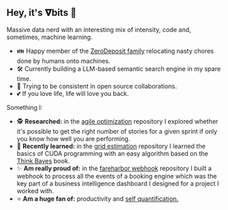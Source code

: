 ## Hey, it's 𝛁bits 👋

Massive data nerd with an interesting mix of intensity, code and, sometimes, machine learning.

- 👪 Happy member of the [ZeroDeposit family](https://github.com/ZeroDeposit) relocating nasty chores done by humans onto machines.
- 🛠️ Currently building a LLM-based semantic search engine in my spare time.
- 🐌 Trying to be consistent in open source collaborations.
- 💕 If you love life, life will love you back.

Something I:
- 🕵️ **Researched:** in the [agile optimization](https://github.com/nablabits/agile-optimization) repository I explored whether it's possible to get the right number of stories for a given sprint if only you know how well you are performing.
- 📖 **Recently learned:** in the [grid estimation](https://github.com/nablabits/cuda-grid-estimation) repository I learned the basics of CUDA programming with an easy algorithm based on the [Think Bayes](https://github.com/nablabits/ThinkBayes2/blob/master/notebooks/13-inference.ipynb) book.
- ✨ **Am really proud of:** in the [fareharbor webhook](https://github.com/nablabits/fareharbor-webhook) repository I built a webhook to process all the events of a booking engine which was the key part of a business intelligence dashboard I designed for a project I worked with.
- ⭐ **Am a huge fan of:** productivity and [self quantification.](https://quantifiedself.com/)
